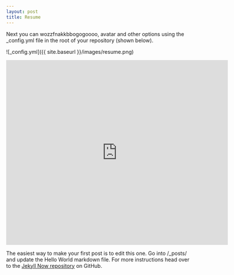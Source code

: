 ```yaml
---
layout: post
title: Resume
---
```


Next you can wozzfnakkbbogogoooo, avatar and other options using the _config.yml file in the root of your repository (shown below).

![_config.yml]({{ site.baseurl }}/images/resume.png)

<iframe src="https://docs.google.com/gview?url=https://drive.google.com/file/d/1IuO80yBDLTWcQ6arF00pVbAKe5vXNz7x/view?usp=sharing&embedded=true" style="width:600px; height:500px;" frameborder="0"></iframe>

The easiest way to make your first post is to edit this one. Go into /_posts/ and update the Hello World markdown file. For more instructions head over to the [Jekyll Now repository](https://github.com/barryclark/jekyll-now) on GitHub.
